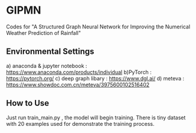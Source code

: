 # GIPMN
Codes for "A Structured Graph Neural Network for Improving the Numerical Weather Prediction of Rainfall"

## Environmental Settings
a) anaconda & jupyter notebook : https://www.anaconda.com/products/individual
b)PyTorch : https://pytorch.org/
c) deep graph libary : https://www.dgl.ai/
d) meteva : https://www.showdoc.com.cn/meteva/3975600102516402
## How to Use
Just run train_main.py , the model will begin training. There is tiny dataset with 20 examples used for demonstrate the training process.
